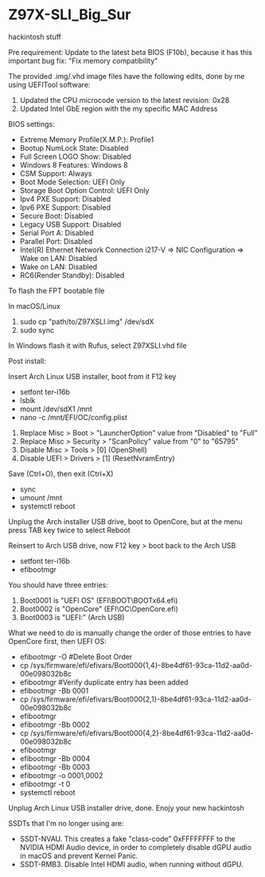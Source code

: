 # Z97X-SLI_Big_Sur
hackintosh stuff

Pre requirement: Update to the latest beta BIOS (F10b), because it has this important bug fix: "Fix memory compatibility"

The provided .img/.vhd image files have the following edits, done by me using UEFITool software:

1. Updated the CPU microcode version to the latest revision: 0x28
2. Updated Intel GbE region with the my specific MAC Address

BIOS settings:

- Extreme Memory Profile(X.M.P.): Profile1
- Bootup NumLock State: Disabled
- Full Screen LOGO Show: Disabled
- Windows 8 Features: Windows 8
- CSM Support: Always
- Boot Mode Selection: UEFI Only
- Storage Boot Option Control: UEFI Only
- Ipv4 PXE Support: Disabled
- Ipv6 PXE Support: Disabled
- Secure Boot: Disabled
- Legacy USB Support: Disabled
- Serial Port A: Disabled
- Parallel Port: Disabled
- Intel(R) Ethernet Network Connection i217-V => NIC Configuration => Wake on LAN: Disabled
- Wake on LAN: Disabled
- RC6(Render Standby): Disabled

To flash the FPT bootable file

In macOS/Linux

1. sudo cp "path/to/Z97XSLI.img" /dev/sdX
2. sudo sync

In Windows flash it with Rufus, select Z97XSLI.vhd file

Post install:

Insert Arch Linux USB installer, boot from it F12 key

- setfont ter-i16b
- lsblk
- mount /dev/sdX1 /mnt
- nano -c /mnt/EFI/OC/config.plist

1. Replace Misc > Boot > "LauncherOption" value from "Disabled" to "Full"
2. Replace Misc > Security > "ScanPolicy" value  from "0" to "65795"
3. Disable Misc > Tools > [0] (OpenShell)
4. Disable UEFI > Drivers > [1] (ResetNvramEntry)

Save (Ctrl+O), then exit (Ctrl+X)
- sync
- umount /mnt
- systemctl reboot

Unplug the Arch installer USB drive, boot to OpenCore, but at the menu press TAB key twice to select Reboot

Reinsert to Arch USB drive, now F12 key > boot back to the Arch USB

- setfont ter-i16b
- efibootmgr

You should have three entries:
1. Boot0001 is "UEFI OS" (EFI\BOOT\BOOTx64.efi)
2. Boot0002 is "OpenCore" (EFI\OC\OpenCore.efi)
3. Boot0003 is "UEFI:" (Arch USB)

What we need to do is manually change the order of those entries to have OpenCore first, then UEFI OS:

- efibootmgr -O #Delete Boot Order
- cp /sys/firmware/efi/efivars/Boot000{1,4}-8be4df61-93ca-11d2-aa0d-00e098032b8c
- efibootmgr #Verify duplicate entry has been added
- efibootmgr -Bb 0001
- cp /sys/firmware/efi/efivars/Boot000{2,1}-8be4df61-93ca-11d2-aa0d-00e098032b8c
- efibootmgr
- efibootmgr -Bb 0002
- cp /sys/firmware/efi/efivars/Boot000{4,2}-8be4df61-93ca-11d2-aa0d-00e098032b8c
- efibootmgr
- efibootmgr -Bb 0004
- efibootmgr -Bb 0003
- efibootmgr -o 0001,0002
- efibootmgr -t 0
- systemctl reboot

Unplug Arch Linux USB installer drive, done. Enojy your new hackintosh



SSDTs that I'm no longer using are:

- SSDT-NVAU. This creates a fake "class-code" 0xFFFFFFFF to the NVIDIA HDMI Audio device, in order to completely disable dGPU audio in macOS and prevent Kernel Panic.
- SSDT-RMB3. Disable Intel HDMI audio, when running without dGPU.
